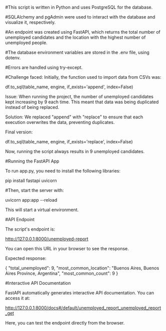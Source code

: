 #This script is written in Python and uses PostgreSQL for the database.

#SQLAlchemy and pgAdmin were used to interact with the database and visualize it, respectively.

#An endpoint was created using FastAPI, which returns the total number of unemployed candidates and the location with the highest number of unemployed people.

#The database environment variables are stored in the .env file, using dotenv.

#Errors are handled using try-except.

#Challenge faced:
Initially, the function used to import data from CSVs was:

df.to_sql(table_name, engine, if_exists='append', index=False)

Issue:
When running the project, the number of unemployed candidates kept increasing by 9 each time. This meant that data was being duplicated instead of being replaced.

Solution:
We replaced "append" with "replace" to ensure that each execution overwrites the data, preventing duplicates.

Final version:

df.to_sql(table_name, engine, if_exists='replace', index=False)

Now, running the script always results in 9 unemployed candidates.


#Running the FastAPI App

To run app.py, you need to install the following libraries:

pip install fastapi uvicorn


#Then, start the server with:

uvicorn app:app --reload

This will start a virtual environment.


#API Endpoint

The script's endpoint is:

http://127.0.0.1:8000/unemployed-report

You can open this URL in your browser to see the response.

Expected response:

{
  "total_unemployed": 9,
  "most_common_location": "Buenos Aires, Buenos Aires Province, Argentina",
  "most_common_count": 9
}

#Interactive API Documentation

FastAPI automatically generates interactive API documentation. You can access it at:

http://127.0.0.1:8000/docs#/default/unemployed_report_unemployed_report_get

Here, you can test the endpoint directly from the browser.
